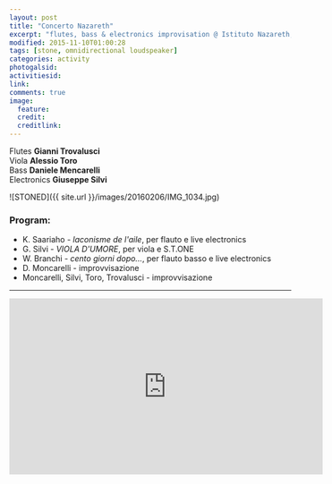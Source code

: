 ```yaml
---
layout: post
title: "Concerto Nazareth"
excerpt: "flutes, bass & electronics improvisation @ Istituto Nazareth, Roma"
modified: 2015-11-10T01:00:28
tags: [stone, omnidirectional loudspeaker]
categories: activity
photogalsid:
activitiesid:
link:
comments: true
image:
  feature:
  credit:
  creditlink:
---
```


Flutes **Gianni Trovalusci**    
Viola **Alessio Toro**    
Bass **Daniele Mencarelli**    
Electronics **Giuseppe Silvi**

![STONED]({{ site.url }}/images/20160206/IMG_1034.jpg)

### Program:
 - K. Saariaho - *laconisme de l'aile*, per flauto e live electronics
 - G. Silvi - *VIOLA D'UMORE*, per viola e S.T.ONE
 - W. Branchi - *cento giorni dopo...*, per flauto basso e live electronics
 - D. Moncarelli - improvvisazione
 - Moncarelli, Silvi, Toro, Trovalusci - improvvisazione

---

<iframe
  width="560"
  height="315"
  src="https://www.youtube.com/embed/45VSfKnjQpY"
  frameborder="0"
  allowfullscreen>
</iframe>
